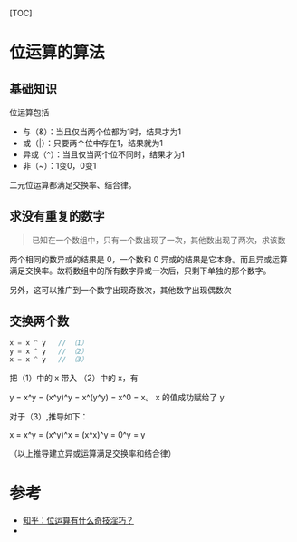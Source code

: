 [TOC]



# 位运算的算法

## 基础知识

位运算包括

* 与（&）：当且仅当两个位都为1时，结果才为1
* 或（|）：只要两个位中存在1，结果就为1
* 异或（^）：当且仅当两个位不同时，结果才为1
* 非（~）：1变0，0变1

二元位运算都满足交换率、结合律。



## 求没有重复的数字

> 已知在一个数组中，只有一个数出现了一次，其他数出现了两次，求该数

两个相同的数异或的结果是 0，一个数和 0 异或的结果是它本身。而且异或运算满足交换率。故将数组中的所有数字异或一次后，只剩下单独的那个数字。

另外，这可以推广到一个数字出现奇数次，其他数字出现偶数次



## 交换两个数

```c++
x = x ^ y   // （1）
y = x ^ y   // （2）
x = x ^ y   // （3）
```

把（1）中的 x 带入 （2）中的 x，有

y = x^y = (x^y)^y = x^(y^y) = x^0 = x。 x 的值成功赋给了 y

对于（3）,推导如下：

x = x^y = (x^y)^x = (x^x)^y = 0^y = y

（以上推导建立异或运算满足交换率和结合律）



# 参考

* [知乎：位运算有什么奇技淫巧？](https://www.zhihu.com/question/38206659/answer/713199930)
* 